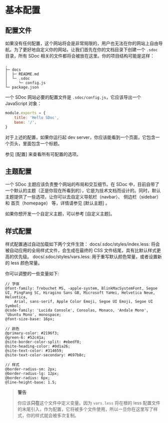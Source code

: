 # 基本配置

## 配置文件

如果没有任何配置，这个网站将会是非常局限的，用户也无法在你的网站上自由导航。为了更好地自定义你的网站，让我们首先在你的文档目录下创建一个 `.sdoc` 目录，所有 SDoc 相关的文件都将会被放在这里。你的项目结构可能是这样：

```shell
.
├─ docs
│  ├─ README.md
│  └─ .sdoc
│     └─ config.js
└─ package.json
```

一个 SDoc 网站必要的配置文件是 `.sdoc/config.js`，它应该导出一个 JavaScript 对象：

```js
module.exports = {
    title: 'Hello SDoc',
    base: '/',
}
```

对于上述的配置，如果你运行起 dev server，你应该能看到一个页面，它包含一个页头，里面包含一个标题。

参见 [配置] 来查看所有可配置的选项。


## 主题配置

一个 SDoc 主题应该负责整个网站的布局和交互细节。在 SDoc 中，目前自带了一个默认的主题（正是你现在所看到的），它是为技术文档而设计的。同时，默认主题提供了一些选项，让你可以去自定义导航栏（navbar）、 侧边栏（sidebar）和 首页（homepage） 等，详情请参见 [默认主题] 。

如果你想开发一个自定义主题，可以参考 [自定义主题]。



## 样式配置

样式配置通过自动加载如下两个文件生效：
docs/.sdoc/styles/index.less: 将会被自动应用的全局样式文件，会生成在最终的 CSS 文件结尾，具有比默认样式更高的优先级。
docs/.sdoc/styles/vars.less: 用于重写默认颜色常量，或者设置新的 less 颜色常量。


你可以调整的一些变量如下:

```less
// 字体
@font-family: Trebuchet MS, -apple-system, BlinkMacSystemFont, Segoe UI, PingFang SC, Hiragino Sans GB, Microsoft YaHei, Helvetica Neue, Helvetica,
    Arial, sans-serif, Apple Color Emoji, Segoe UI Emoji, Segoe UI Symbol;
@code-family: 'Lucida Console', Consolas, Monaco, 'Andale Mono', 'Ubuntu Mono', monospace;
@font-size-base: 16px;

// 颜色
@primary-color: #2196f3;
@green-6: #52c41a;
@site-border-color-split: #ebedf0;
@site-heading-color: #0d1a26;
@site-text-color: #314659;
@site-text-color-secondary: #697b8c;

// 样式
@border-radius-sm: 2px;
@border-radius-lg: 12px;
@border-radius: 6px;
@line-height-base: 1.5;
```

> **警告**
> 
> 你应该**只在**这个文件中定义变量。因为 `vars.less` 将在根的 less 配置文件的末尾引入，作为配置，它将被多个文件使用，所以一旦你在这里写了样式，你的样式就会被多次复制。

